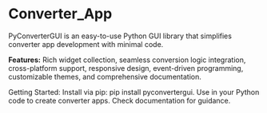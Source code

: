 # Converter_App
<p>
PyConverterGUI is an easy-to-use Python GUI library that simplifies converter app development with minimal code.<br>

<b>Features:</b> Rich widget collection, seamless conversion logic integration, cross-platform support, responsive design, event-driven programming, customizable themes, and comprehensive documentation.<br>

Getting Started: Install via pip: pip install pyconvertergui. Use in your Python code to create converter apps. Check documentation for guidance.
</p>
